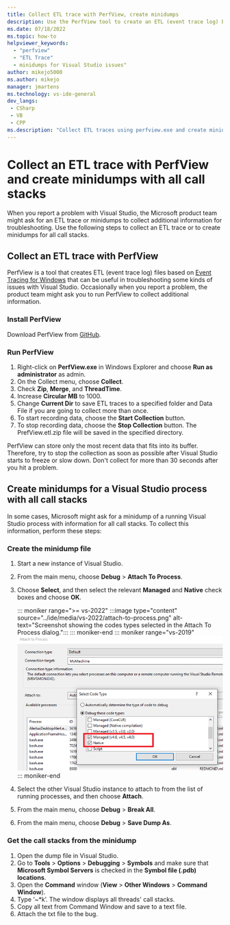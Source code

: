 ```yaml
---
title: Collect ETL trace with PerfView, create minidumps
description: Use the PerfView tool to create an ETL (event trace log) based on Event Tracing for Windows for troubleshooting issues with Visual Studio.
ms.date: 07/18/2022
ms.topic: how-to
helpviewer_keywords:
  - "perfview"
  - "ETL Trace"
  - minidumps for Visual Studio issues"
author: mikejo5000
ms.author: mikejo
manager: jmartens
ms.technology: vs-ide-general
dev_langs:
 - CSharp
 - VB
 - CPP
ms.description: "Collect ETL traces using perfview.exe and create minidumps to send to Microsoft, for troubleshooting issues with Visual Studio"
---
```

# Collect an ETL trace with PerfView and create minidumps with all call stacks


When you report a problem with Visual Studio, the Microsoft product team might ask for an ETL trace or minidumps to collect additional information for troubleshooting. Use the following steps to collect an ETL trace or to create minidumps for all call stacks.

## Collect an ETL trace with PerfView

PerfView is a tool that creates ETL (event trace log) files based on [Event Tracing for Windows](/windows/desktop/ETW/event-tracing-portal) that can be useful in troubleshooting some kinds of issues with Visual Studio. Occasionally when you report a problem, the product team might ask you to run PerfView to collect additional information.

### Install PerfView

Download PerfView from [GitHub](https://github.com/Microsoft/perfview/blob/master/documentation/Downloading.md).

### Run PerfView

1. Right-click on **PerfView.exe** in Windows Explorer and choose **Run as administrator** as admin.
1. On the Collect menu, choose **Collect**.
1. Check **Zip**, **Merge**, and **ThreadTime**.
1. Increase **Circular MB** to 1000.
1. Change **Current Dir** to save ETL traces to a specified folder and Data File if you are going to collect more than once.
1. To start recording data, choose the **Start Collection** button.
1. To stop recording data, choose the **Stop Collection** button. The PrefView.etl.zip file will be saved in the specified directory.

PerfView can store only the most recent data that fits into its buffer. Therefore, try to stop the collection as soon as possible after Visual Studio starts to freeze or slow down. Don't collect for more than 30 seconds after you hit a problem.

## Create minidumps for a Visual Studio process with all call stacks

In some cases, Microsoft might ask for a minidump of a running Visual Studio process with information for all call stacks. To collect this information, perform these steps:

### Create the minidump file

1. Start a new instance of Visual Studio.
1. From the main menu, choose **Debug** > **Attach To Process**.
1. Choose **Select**, and then select the relevant **Managed** and **Native** check boxes and choose **OK**.

   ::: moniker range=">= vs-2022"
   :::image type="content" source="../ide/media/vs-2022/attach-to-process.png" alt-text="Screenshot showing the codes types selected in the Attach To Process dialog.":::
   ::: moniker-end
   ::: moniker range="vs-2019"
   ![Screenshot showing the codes types selected in the Attach To Process dialog.](../ide/media/attach-to-process.png)
   ::: moniker-end

1. Select the other Visual Studio instance to attach to from the list of running processes, and then choose **Attach**.
1. From the main menu, choose **Debug** > **Break All**.
1. From the main menu, choose **Debug** > **Save Dump As**.

### Get the call stacks from the minidump

1. Open the dump file in Visual Studio.
1. Go to **Tools** > **Options** > **Debugging** > **Symbols** and make sure that **Microsoft Symbol Servers** is checked in the **Symbol file (.pdb) locations**.
1. Open the **Command** window (**View** > **Other Windows** > **Command Window**).
1. Type ‘~*k’. The window displays all threads' call stacks.
1. Copy all text from Command Window and save to a text file.
1. Attach the txt file to the bug.
